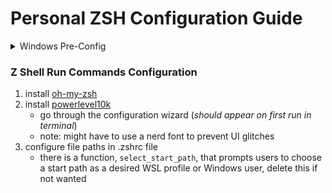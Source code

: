 # Personal ZSH Configuration Guide

<details>
  <summary>Windows Pre-Config</summary>
  
  1. install WSL (for running linux distros on windows)
    - `wsl --install`
  2. enable "Windows Subsystem for Linux" in Windows Features
  3. install Ubuntu 24.04 LTS from Microsoft store
  4. open Ubuntu terminal and update packages
      - `sudo apt update && sudo apt upgrade`
  5. install zsh shell
      - `sudo apt-get install zsh`
  6. make zsh default shell
      - `chsh -s /usr/bin/zsh`
</details>

### Z Shell Run Commands Configuration
1. install [oh-my-zsh](https://github.com/ohmyzsh/ohmyzsh)
2. install [powerlevel10k](https://github.com/romkatv/powerlevel10k?tab=readme-ov-file#installation)
    - go through the configuration wizard (<i>should appear on first run in terminal</i>)
    - note: might have to use a nerd font to prevent UI glitches
3. configure file paths in .zshrc file
    - there is a function, `select_start_path`, that prompts users to choose a start path as a desired WSL profile or Windows user, delete this if not wanted
